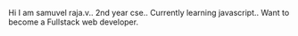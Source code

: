    Hi I am samuvel raja.v..
   2nd year cse..
   Currently learning javascript..
   Want to become a Fullstack web developer.


